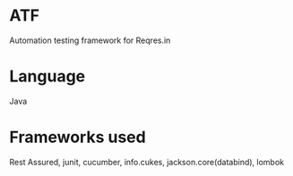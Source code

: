 # ATF
Automation testing framework for Reqres.in
# Language
Java
# Frameworks used
Rest Assured, junit, cucumber, info.cukes, jackson.core(databind), lombok

